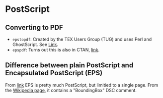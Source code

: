 # PostScript

## Converting to PDF

- `epstopdf`: Created by the TEX Users Group (TUG) and uses Perl and
  GhostScript. See [Link](https://tug.org/epstopdf/).
- `epspdf`: Turns out this is also in CTAN, [link](https://www.ctan.org/pkg/epspdf).

## Difference between plain PostScript and Encapsulated PostScript (EPS)

From
[link](http://computer-programming-forum.com/36-postscript/3f44b9bb6b8d7fe1.htm)
EPS is pretty much PostScript, but limitied to a single page. From the
[Wikipedia page](https://en.wikipedia.org/wiki/Encapsulated_PostScript),
it contains a "BoundingBox" DSC comment.
